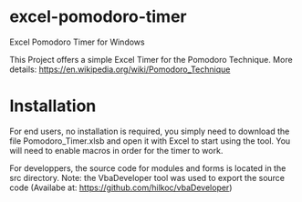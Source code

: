 # excel-pomodoro-timer
Excel Pomodoro Timer for Windows

This Project offers a simple Excel Timer for the Pomodoro Technique.
More details: https://en.wikipedia.org/wiki/Pomodoro_Technique


# Installation

For end users, no installation is required, you simply need to download the file Pomodoro_Timer.xlsb and open it with Excel to start using the tool.
You will need to enable macros in order for the timer to work.

For developpers, the source code for modules and forms is located in the src directory.
Note: the VbaDeveloper tool was used to export the source code (Availabe at: https://github.com/hilkoc/vbaDeveloper)
